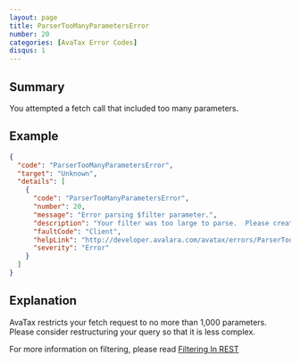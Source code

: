 ```yaml
---
layout: page
title: ParserTooManyParametersError
number: 20
categories: [AvaTax Error Codes]
disqus: 1
---
```


## Summary

You attempted a fetch call that included too many parameters.

## Example

```json
{
  "code": "ParserTooManyParametersError",
  "target": "Unknown",
  "details": [
    {
      "code": "ParserTooManyParametersError",
      "number": 20,
      "message": "Error parsing $filter parameter.",
      "description": "Your filter was too large to parse.  Please create a filter with fewer values.",
      "faultCode": "Client",
      "helpLink": "http://developer.avalara.com/avatax/errors/ParserTooManyParametersError",
      "severity": "Error"
    }
  ]
}
```

## Explanation

AvaTax restricts your fetch request to no more than 1,000 parameters.  Please consider restructuring your query so that it is less complex.

For more information on filtering, please read <a href="http://developer.avalara.com/avatax/filtering-in-rest/">Filtering In REST</a>
